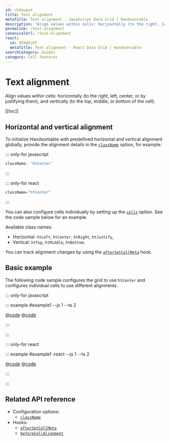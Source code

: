 ```yaml
---
id: chduupye
title: Text alignment
metaTitle: Text alignment - JavaScript Data Grid | Handsontable
description: "Align values within cells: horizontally (to the right, left, center, or by justifying them), and vertically (to the top, middle, or bottom of the cell)."
permalink: /text-alignment
canonicalUrl: /text-alignment
react:
  id: 959g5cbf
  metaTitle: Text alignment - React Data Grid | Handsontable
searchCategory: Guides
category: Cell features
---
```


# Text alignment

Align values within cells: horizontally (to the right, left, center, or by justifying them), and vertically (to the top, middle, or bottom of the cell).

[[toc]]

## Horizontal and vertical alignment

To initialize Handsontable with predefined horizontal and vertical alignment globally, provide the alignment details in the [`className`](@/api/options.md#classname) option, for example:

::: only-for javascript

```js
className: 'htCenter'
```

:::

::: only-for react

```jsx
className="htCenter"
```

:::

You can also configure cells individually by setting up the [`cells`](@/api/options.md#cells) option. See the code sample below for an example.

Available class names:

- Horizontal: `htLeft`, `htCenter`, `htRight`, `htJustify`,
- Vertical: `htTop`, `htMiddle`, `htBottom`.

You can track alignment changes by using the [`afterSetCellMeta`](@/api/hooks.md#aftersetcellmeta) hook.

## Basic example

The following code sample configures the grid to use `htCenter` and configures individual cells to use different alignments.

::: only-for javascript

::: example #example1 --js 1 --ts 2

@[code](@/content/guides/cell-features/text-alignment/javascript/example1.js)
@[code](@/content/guides/cell-features/text-alignment/javascript/example1.ts)

:::

:::

::: only-for react

::: example #example1 :react --js 1 --ts 2

@[code](@/content/guides/cell-features/text-alignment/react/example1.jsx)
@[code](@/content/guides/cell-features/text-alignment/react/example1.tsx)

:::

:::

## Related API reference

- Configuration options:
  - [`className`](@/api/options.md#classname)
- Hooks:
  - [`afterSetCellMeta`](@/api/hooks.md#aftersetcellmeta)
  - [`beforeCellAlignment`](@/api/hooks.md#beforecellalignment)
